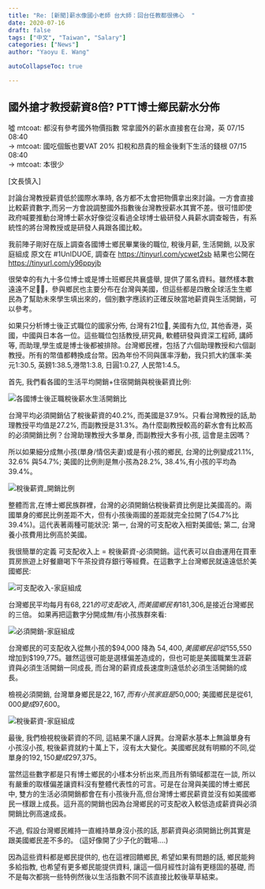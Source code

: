 ```yaml
---
title: "Re: [新聞]薪水像國小老師 台大師：回台任教都很佛心  "
date: 2020-07-16
draft: false
tags: ["中文", "Taiwan", "Salary"]
categories: ["News"]
author: "Yaoyu E. Wang"

autoCollapseToc: true

---
```


## 國外搶才教授薪資8倍? PTT博士鄉民薪水分佈

噓 mtcoat: 都沒有參考國外物價指數 常拿國外的薪水直接套在台灣，英   07/15 08:40  
→ mtcoat: 國吃個飯也要VAT 20%  扣稅和昂貴的租金後剩下生活的錢根   07/15 08:40  
→ mtcoat: 本很少

[文長慎入]

討論台灣教授薪資低於國際水準時, 各方都不太會把物價拿出來討論。一方會直接比較薪資數字,而另一方會說調整國外指數後台灣教授薪水其實不差。很可惜即使政府喊要推動台灣博士薪水好像從沒看過全球博士級研發人員薪水調查報告，有系統性的將台灣教授或是研發人員跟各國比較。

我前陣子剛好在版上調查各國博士鄉民畢業後的職位, 稅後月薪, 生活開銷, 以及家庭組成
原文在 #1UnIDUOE, 調查在 https://tinyurl.com/ycwet2sb 
結果也公開在  https://tinyurl.com/y96ppyjb

很榮幸的有九十多位博士或是博士班鄉民共襄盛舉, 提供了匿名資料。雖然樣本數遠遠不足，參與鄉民也主要分布在台灣與美國，但這些都是四散全球活生生鄉民為了幫助未來學生填出來的，個別數字應該約正確反映當地薪資與生活開銷，可以參考。

如果只分析博士後正式職位的國家分佈, 台灣有21位, 美國有九位, 其他香港，英國，中國與日本各一位。這些職位包括教授,研究員, 軟體研發與資深工程師, 講師等, 而助理,學生或是博士後都被排除。台灣鄉民裡，包括了六個助理教授和六個副教授。所有的幣值都轉換成台幣。因為年份不同與匯率浮動，我只抓大約匯率:美元1:30.5, 英鎊1:38.5,港幣1:3.8, 日圓1:0.27, 人民幣1:4.5。

首先, 我們看各國的生活平均開銷+住宿開銷與稅後薪資比例:

![各國博士後正職稅後薪水生活開銷比](https://imgur.com/09yBAZV.jpg)

台灣平均必須開銷佔了稅後薪資的40.2%, 而美國是37.9%。只看台灣教授的話,助理教授平均值是27.2%, 而副教授是31.3%。為什麼副教授較高的薪水會有比較高的必須開銷比例？台灣助理教授大多單身, 而副教授大多有小孩, 這會是主因嗎？

所以如果細分成無小孩(單身/情侶夫妻)或是有小孩的鄉民, 台灣的比例變成21.1%, 32.6% 與54.7%; 美國的比例則是無小孩為28.2%, 38.4%,有小孩的平均為39.4%。

![稅後薪資_開銷比例](https://imgur.com/QoBzqGQ.jpg)


 整體而言,在博士鄉民族群裡，台灣的必須開銷佔稅後薪資比例是比美國高的。兩國單身的鄉民比例差距不大，但有小孩後兩國的差距就完全拉開了(54.7%比39.4%)。這代表著兩種可能狀況: 第一, 台灣的可支配收入相對美國低; 第二, 台灣養小孩費用比例高於美國。

我很簡單的定義 可支配收入上 = 稅後薪資-必須開銷。這代表可以自由運用在買車買房旅遊上好餐廳喝下午茶投資存銀行等經費。在這數字上台灣鄉民就遠遠低於美國鄉民:

![可支配收入-家庭組成](https://imgur.com/jqwrohi.jpg)


台灣鄉民平均每月有$68,221 的可支配收入, 而美國鄉民有$181,306,是接近台灣鄉民的三倍。  如果再把這數字分開成無/有小孩族群來看:

![必須開銷-家庭組成](https://imgur.com/8qonAB8.jpg)

台灣鄉民的可支配收入從無小孩的$94,000 降為 $54,400, 美國鄉民卻從$155,550增加到$199,775。雖然這很可能是選樣偏差造成的，但也可能是美國職業生涯薪資與必須生活開銷一同成長, 而台灣的薪資成長速度則遠低於必須生活開銷的成長。

檢視必須開銷, 台灣單身鄉民是$22,167, 而有小孩家庭是$50,000; 美國鄉民是從$61,000變成$97,600。

![稅後薪資-家庭組成](https://imgur.com/R3KS9eo.jpg)

最後, 我們檢視稅後薪資的不同, 這結果不讓人訝異。台灣薪水基本上無論單身有小孩沒小孩, 稅後薪資就約十萬上下，沒有太大變化。美國鄉民就有明顯的不同,從單身的$192,150變成$297,375。

當然這些數字都是只有博士鄉民的小樣本分析出來,而且所有領域都混在一談, 所以有嚴重的取樣偏差讓資料沒有整體代表性的可言。可是在台灣與美國的博士鄉民中, 雙方的生活必須開銷都會在有小孩後升高,但台灣博士鄉民薪資並沒有如美國鄉民一樣跟上成長。這升高的開銷也因為台灣鄉民的可支配收入較低造成薪資與必須開銷比例高速成長。

不過, 假設台灣鄉民維持一直維持單身沒小孩的話, 那薪資與必須開銷比例其實是跟美國鄉民差不多的。 (這好像開了少子化的戰場....)

因為這些資料都是鄉民提供的, 也在這裡回饋鄉民, 希望如果有問題的話, 鄉民能夠多給指教, 也希望有更多鄉民能提供資料, 讓這一個月經性討論有更穩固的基礎, 而不是每次都挑一些特例然後以生活指數不同不該直接比較後草草結束。

